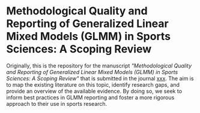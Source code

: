 # Methodological Quality and Reporting of Generalized Linear Mixed Models (GLMM) in Sports Sciences: A Scoping Review
Originally, this is the repository for the manuscript _"Methodological Quality and Reporting of Generalized Linear Mixed Models (GLMM) in Sports Sciences: A Scoping Review"_ that is submitted in the journal [xxx](https://www.xxxxx). The aim is to map the existing literature on this topic, identify research gaps, and provide an overview of the available evidence. By doing so, we seek to inform best practices in GLMM reporting and foster a more rigorous approach to their use in sports research.
